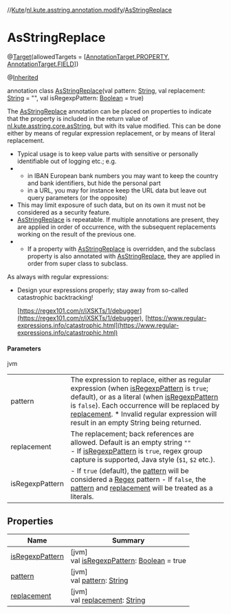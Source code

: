 //[Kute](../../../index.md)/[nl.kute.asstring.annotation.modify](../index.md)/[AsStringReplace](index.md)

# AsStringReplace

@[Target](https://kotlinlang.org/api/latest/jvm/stdlib/kotlin.annotation/-target/index.html)(allowedTargets = [[AnnotationTarget.PROPERTY](https://kotlinlang.org/api/latest/jvm/stdlib/kotlin.annotation/-annotation-target/-p-r-o-p-e-r-t-y/index.html), [AnnotationTarget.FIELD](https://kotlinlang.org/api/latest/jvm/stdlib/kotlin.annotation/-annotation-target/-f-i-e-l-d/index.html)])

@[Inherited](https://docs.oracle.com/javase/8/docs/api/java/lang/annotation/Inherited.html)

annotation class [AsStringReplace](index.md)(val pattern: [String](https://kotlinlang.org/api/latest/jvm/stdlib/kotlin/-string/index.html), val replacement: [String](https://kotlinlang.org/api/latest/jvm/stdlib/kotlin/-string/index.html) = &quot;&quot;, val isRegexpPattern: [Boolean](https://kotlinlang.org/api/latest/jvm/stdlib/kotlin/-boolean/index.html) = true)

The [AsStringReplace](index.md) annotation can be placed on properties to indicate that the property is included in the return value of [nl.kute.asstring.core.asString](../../nl.kute.asstring.core/as-string.md), but with its value modified. This can be done either by means of regular expression replacement, or by means of literal replacement.

- 
   Typical usage is to keep value parts with sensitive or personally identifiable out of logging etc.; e.g.
- - 
      in IBAN European bank numbers you may want to keep the country and bank identifiers, but hide the personal part
   - 
      in a URL, you may for instance keep the URL data but leave out query parameters (or the opposite)
- 
   This may limit exposure of such data, but on its own it must not be considered as a security feature.
- 
   [AsStringReplace](index.md) is repeatable. If multiple annotations are present, they are applied in order of occurrence, with the subsequent replacements working on the result of the previous one.
- - 
      If a property with [AsStringReplace](index.md) is overridden, and the subclass property is also annotated with       [AsStringReplace](index.md), they are applied in order from super class to subclass.

As always with regular expressions:

- 
   Design your expressions properly; stay away from so-called catastrophic backtracking!
   
   
   
   [https://regex101.com/r/iXSKTs/1/debugger](https://regex101.com/r/iXSKTs/1/debugger),     [https://www.regular-expressions.info/catastrophic.html](https://www.regular-expressions.info/catastrophic.html)

#### Parameters

jvm

| | |
|---|---|
| pattern | The expression to replace, either as regular expression (when [isRegexpPattern](is-regexp-pattern.md) is `true`; default), or as a literal (when [isRegexpPattern](is-regexp-pattern.md) is `false`). Each occurrence will be replaced by [replacement](replacement.md).     * Invalid regular expression will result in an empty String being returned. |
| replacement | The replacement; back references are allowed. Default is an empty string `""`<br>-     If [isRegexpPattern](is-regexp-pattern.md) is `true`, regex group capture is supported, Java style (`$1`, `$2` etc.). |
| isRegexpPattern | -     If `true` (default), the [pattern](pattern.md) will be considered a [Regex](https://kotlinlang.org/api/latest/jvm/stdlib/kotlin.text/-regex/index.html) pattern -     If `false`, the [pattern](pattern.md) and [replacement](replacement.md) will be treated as a literals. |

## Properties

| Name | Summary |
|---|---|
| [isRegexpPattern](is-regexp-pattern.md) | [jvm]<br>val [isRegexpPattern](is-regexp-pattern.md): [Boolean](https://kotlinlang.org/api/latest/jvm/stdlib/kotlin/-boolean/index.html) = true |
| [pattern](pattern.md) | [jvm]<br>val [pattern](pattern.md): [String](https://kotlinlang.org/api/latest/jvm/stdlib/kotlin/-string/index.html) |
| [replacement](replacement.md) | [jvm]<br>val [replacement](replacement.md): [String](https://kotlinlang.org/api/latest/jvm/stdlib/kotlin/-string/index.html) |

